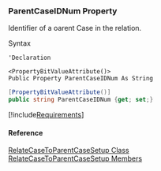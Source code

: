 ﻿### ParentCaseIDNum Property

Identifier of a oarent Case in the relation.

Syntax

```vbnet
'Declaration

<PropertyBitValueAttribute()>
Public Property ParentCaseIDNum As String
```

```csharp
[PropertyBitValueAttribute()]
public string ParentCaseIDNum {get; set;}
```

[!include[Requirements](../partials/requirements.md)]

#### Reference

[RelateCaseToParentCaseSetup Class](FChoice.Toolkits.Clarify~FChoice.Toolkits.Clarify.Support.RelateCaseToParentCaseSetup.md)  
[RelateCaseToParentCaseSetup Members](FChoice.Toolkits.Clarify~FChoice.Toolkits.Clarify.Support.RelateCaseToParentCaseSetup_members.md)